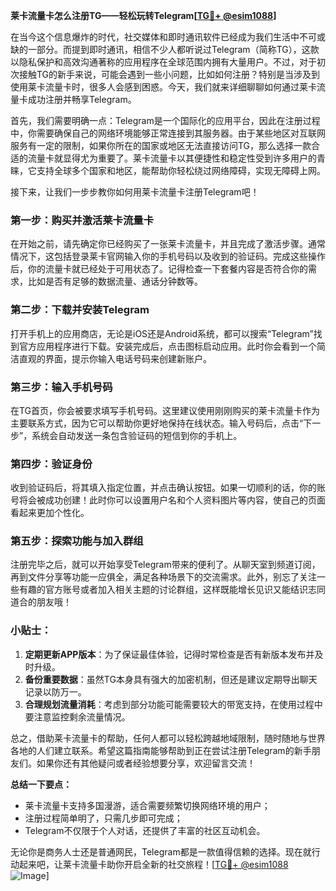 **莱卡流量卡怎么注册TG——轻松玩转Telegram[[TG💪+ @esim1088](https://t.me/s/esim1088)]**

在当今这个信息爆炸的时代，社交媒体和即时通讯软件已经成为我们生活中不可或缺的一部分。而提到即时通讯，相信不少人都听说过Telegram（简称TG），这款以隐私保护和高效沟通著称的应用程序在全球范围内拥有大量用户。不过，对于初次接触TG的新手来说，可能会遇到一些小问题，比如如何注册？特别是当涉及到使用莱卡流量卡时，很多人会感到困惑。今天，我们就来详细聊聊如何通过莱卡流量卡成功注册并畅享Telegram。

首先，我们需要明确一点：Telegram是一个国际化的应用平台，因此在注册过程中，你需要确保自己的网络环境能够正常连接到其服务器。由于某些地区对互联网服务有一定的限制，如果你所在的国家或地区无法直接访问TG，那么选择一款合适的流量卡就显得尤为重要了。莱卡流量卡以其便捷性和稳定性受到许多用户的青睐，它支持全球多个国家和地区，能帮助你轻松绕过网络障碍，实现无障碍上网。

接下来，让我们一步步教你如何用莱卡流量卡注册Telegram吧！

### 第一步：购买并激活莱卡流量卡

在开始之前，请先确定你已经购买了一张莱卡流量卡，并且完成了激活步骤。通常情况下，这包括登录莱卡官网输入你的手机号码以及收到的验证码。完成这些操作后，你的流量卡就已经处于可用状态了。记得检查一下套餐内容是否符合你的需求，比如是否有足够的数据流量、通话分钟数等。

### 第二步：下载并安装Telegram

打开手机上的应用商店，无论是iOS还是Android系统，都可以搜索“Telegram”找到官方应用程序进行下载。安装完成后，点击图标启动应用。此时你会看到一个简洁直观的界面，提示你输入电话号码来创建新账户。

### 第三步：输入手机号码

在TG首页，你会被要求填写手机号码。这里建议使用刚刚购买的莱卡流量卡作为主要联系方式，因为它可以帮助你更好地保持在线状态。输入号码后，点击“下一步”，系统会自动发送一条包含验证码的短信到你的手机上。

### 第四步：验证身份

收到验证码后，将其填入指定位置，并点击确认按钮。如果一切顺利的话，你的账号将会被成功创建！此时你可以设置用户名和个人资料图片等内容，使自己的页面看起来更加个性化。

### 第五步：探索功能与加入群组

注册完毕之后，就可以开始享受Telegram带来的便利了。从聊天室到频道订阅，再到文件分享等功能一应俱全，满足各种场景下的交流需求。此外，别忘了关注一些有趣的官方账号或者加入相关主题的讨论群组，这样既能增长见识又能结识志同道合的朋友哦！

### 小贴士：

1. **定期更新APP版本**：为了保证最佳体验，记得时常检查是否有新版本发布并及时升级。
2. **备份重要数据**：虽然TG本身具有强大的加密机制，但还是建议定期导出聊天记录以防万一。
3. **合理规划流量消耗**：考虑到部分功能可能需要较大的带宽支持，在使用过程中要注意监控剩余流量情况。

总之，借助莱卡流量卡的帮助，任何人都可以轻松跨越地域限制，随时随地与世界各地的人们建立联系。希望这篇指南能够帮助到正在尝试注册Telegram的新手朋友们。如果你还有其他疑问或者经验想要分享，欢迎留言交流！

**总结一下要点：**
- 莱卡流量卡支持多国漫游，适合需要频繁切换网络环境的用户；
- 注册过程简单明了，只需几步即可完成；
- Telegram不仅限于个人对话，还提供了丰富的社区互动机会。

无论你是商务人士还是普通网民，Telegram都是一款值得信赖的选择。现在就行动起来吧，让莱卡流量卡助你开启全新的社交旅程！[[TG💪+ @esim1088](https://t.me/s/esim1088) ![Image](https://i.postimg.cc/4NQfJmqS/Snipaste-2025-05-13-00-14-12.png)]